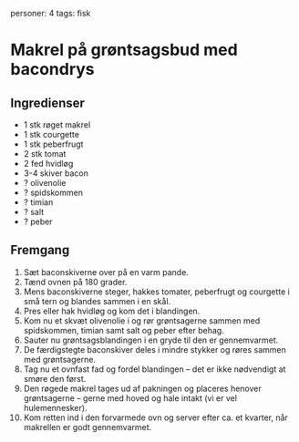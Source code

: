 personer: 4
tags: fisk

# Makrel på grøntsagsbud med bacondrys

## Ingredienser
  - 1 stk røget makrel
  - 1 stk courgette
  - 1 stk peberfrugt
  - 2 stk tomat
  - 2 fed hvidløg
  - 3-4 skiver bacon
  - ? olivenolie
  - ? spidskommen
  - ? timian
  - ? salt
  - ? peber

## Fremgang
  1. Sæt baconskiverne over på en varm pande.
  2. Tænd ovnen på 180 grader.
  3. Mens baconskiverne steger, hakkes tomater, peberfrugt og courgette i små tern og blandes sammen i en skål.
  4. Pres eller hak hvidløg og kom det i blandingen.
  5. Kom nu et skvæt olivenolie i og rør grøntsagerne sammen med spidskommen, timian samt salt og peber efter behag.
  6. Sauter nu grøntsagsblandingen i en gryde til den er gennemvarmet.
  7. De færdigstegte baconskiver deles i mindre stykker og røres sammen med grøntsagerne.
  8. Tag nu et ovnfast fad og fordel blandingen – det er ikke nødvendigt at smøre den først.
  9. Den røgede makrel tages ud af pakningen og placeres henover grøntsagerne – gerne med hoved og hale intakt (vi er vel hulemennesker).
  10. Kom retten ind i den forvarmede ovn og server efter ca. et kvarter, når makrellen er godt gennemvarmet.
